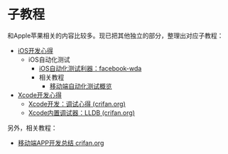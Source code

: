 # 子教程

和Apple苹果相关的内容比较多。现已把其他独立的部分，整理出对应子教程：

* [iOS开发心得](https://book.crifan.org/books/ios_dev_summary/website/)
  * iOS自动化测试
    * [iOS自动化测试利器：facebook-wda](https://book.crifan.com/books/ios_automation_facebook_wda/website/)
    * 相关教程
      * [移动端自动化测试概览](https://book.crifan.com/books/mobile_automation_overview/website/)
* [Xcode开发心得](https://book.crifan.org/books/xcode_dev_summary/website/)
  * [Xcode开发：调试心得 (crifan.org)](https://book.crifan.org/books/xcode_dev_debug_summary/website/)
  * [Xcode内置调试器：LLDB (crifan.org)](https://book.crifan.org/books/xcode_debugger_lldb/website/)

另外，相关教程：

* [移动端APP开发总结 crifan.org](https://book.crifan.org/books/mobile_app_summary/website)
